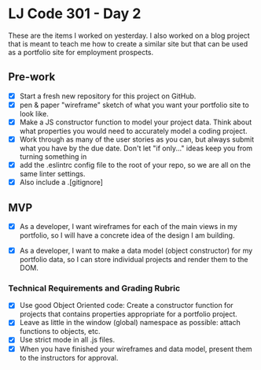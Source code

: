 # LJ Code 301 - Day 2

These are the items I worked on yesterday. I also worked on a blog project that is meant to teach me how to create a similar site but that can be used as a portfolio site for employment prospects.

## Pre-work
- [x] Start a fresh new repository for this project on GitHub.
- [x] pen & paper "wireframe" sketch of what you want your portfolio site to look like.
- [x] Make a JS constructor function to model your project data. Think about what properties you would need to accurately model a coding project.
- [x] Work through as many of the user stories as you can, but always submit what you have by the due date. Don't let "if only..." ideas keep you from turning something in
- [x] add the .eslintrc config file to the root of your repo, so we are all on the same linter settings.
- [x] Also include a .[gitignore]

## MVP
- [x] As a developer, I want wireframes for each of the main views in my portfolio, so I will have a concrete idea of the design I am building.
- [x] As a developer, I want to make a data model (object constructor) for my portfolio data, so I can store individual projects and render them to the DOM.


### Technical Requirements and Grading Rubric

- [x] Use good Object Oriented code: Create a constructor function for projects that contains properties appropriate for a portfolio project.
- [x] Leave as little in the window (global) namespace as possible: attach functions to objects, etc.
- [x] Use strict mode in all .js files.
- [x] When you have finished your wireframes and data model, present them to the instructors for approval.
